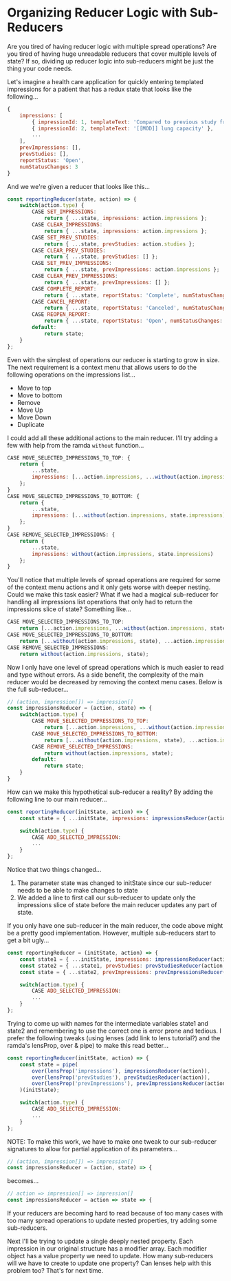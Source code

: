 # Organizing Reducer Logic with Sub-Reducers

Are you tired of having reducer logic with multiple spread operations?  Are you tired of having huge unreadable reducers that cover multiple levels of state?  If so, dividing up reducer logic into sub-reducers might be just the thing your code needs.  

Let's imagine a health care application for quickly entering templated impressions for a patient that has a redux state that looks like the following...  

```js
{
    impressions: [
        { impressionId: 1, templateText: 'Compared to previous study from [[MOD]], patient shows [[MOD]] improvement' },
        { impressionId: 2, templateText: '[[MOD]] lung capacity' },
        ...
    ],
    prevImpressions: [],
    prevStudies: [],
    reportStatus: 'Open',
    numStatusChanges: 3
}
```

And we we're given a reducer that looks like this...

```js
const reportingReducer(state, action) => {
    switch(action.type) {
        CASE SET_IMPRESSIONS:
            return { ...state, impressions: action.impressions };
        CASE CLEAR_IMPRESSIONS:
            return { ...state, impressions: action.impressions };
        CASE SET_PREV_STUDIES:
            return { ...state, prevStudies: action.studies };
        CASE CLEAR_PREV_STUDIES:
            return { ...state, prevStudies: [] };
        CASE SET_PREV_IMPRESSIONS:
            return { ...state, prevImpressions: action.impressions };
        CASE CLEAR_PREV_IMPRESSIONS:
            return { ...state, prevImpressions: [] };
        CASE COMPLETE_REPORT:
            return { ...state, reportStatus: 'Complete', numStatusChanges: state.numStatusChanges + 1 }
        CASE CANCEL_REPORT:
            return { ...state, reportStatus: 'Canceled', numStatusChanges: state.numStatusChanges + 1 }
        CASE REOPEN_REPORT:
            return { ...state, reportStatus: 'Open', numStatusChanges: state.numStatusChanges + 1 }
        default:
            return state;
    }
};
```

Even with the simplest of operations our reducer is starting to grow in size.  The next requirement is a context menu that allows users to do the following operations on the impressions list...

* Move to top
* Move to bottom
* Remove
* Move Up
* Move Down
* Duplicate

I could add all these additional actions to the main reducer.  I'll try adding a few with help from the ramda `without` function...

```js
CASE MOVE_SELECTED_IMPRESSIONS_TO_TOP: {
    return { 
        ...state, 
        impressions: [...action.impressions, ...without(action.impressions, state.impressions)] 
    };
}
CASE MOVE_SELECTED_IMPRESSIONS_TO_BOTTOM: {
    return { 
        ...state, 
        impressions: [...without(action.impressions, state.impressions), ...action.impressions] 
    };
}
CASE REMOVE_SELECTED_IMPRESSIONS: {
    return { 
        ...state, 
        impressions: without(action.impressions, state.impressions) 
    };
}
```

You'll notice that multiple levels of spread operations are required for some of the context menu actions and it only gets worse with deeper nesting.  Could we make this task easier?  What if we had a magical sub-reducer for handling all impressions list operations that only had to return the impressions slice of state?  Something like...

```js
CASE MOVE_SELECTED_IMPRESSIONS_TO_TOP: 
    return [...action.impressions, ...without(action.impressions, state)];
CASE MOVE_SELECTED_IMPRESSIONS_TO_BOTTOM: 
    return [...without(action.impressions, state), ...action.impressions];
CASE REMOVE_SELECTED_IMPRESSIONS: 
    return without(action.impressions, state);
```

Now I only have one level of spread operations which is much easier to read and type without errors.  As a side benefit, the complexity of the main reducer would be decreased by removing the context menu cases.  Below is the full sub-reducer...

```js
// (action, impression[]) => impression[]
const impressionsReducer = (action, state) => {
    switch(action.type) {
        CASE MOVE_SELECTED_IMPRESSIONS_TO_TOP: 
            return [...action.impressions, ...without(action.impressions, state)];
        CASE MOVE_SELECTED_IMPRESSIONS_TO_BOTTOM: 
            return [...without(action.impressions, state), ...action.impressions];
        CASE REMOVE_SELECTED_IMPRESSIONS: 
            return without(action.impressions, state);
        default:
            return state;
    }
}
```

How can we make this hypothetical sub-reducer a reality?  By adding the following line to our main reducer...

```js
const reportingReducer(initState, action) => {
    const state = { ...initState, impressions: impressionsReducer(action, initState.impressions) }

    switch(action.type) {
        CASE ADD_SELECTED_IMPRESSION:
        ...
    }
};
```

Notice that two things changed...
1) The parameter state was changed to initState since our sub-reducer needs to be able to make changes to state
2) We added a line to first call our sub-reducer to update only the impressions slice of state before the main reducer updates any part of state.

If you only have one sub-reducer in the main reducer, the code above might be a pretty good implementation.  However, multiple sub-reducers start to get a bit ugly...

```js
const reportingReducer = (initState, action) => {
    const state1 = { ...initState, impressions: impressionsReducer(action, initState.impressions) }
    const state2 = { ...state1, prevStudies: prevStudiesReducer(action, state1.prevStudies) }
    const state = { ...state2, prevImpressions: prevImpressionsReducer(action, state2.prevImpressions) }

    switch(action.type) {
        CASE ADD_SELECTED_IMPRESSION:
        ...
    }
};
```

Trying to come up with names for the intermediate variables state1 and state2 and remembering to use the correct one is error prone and tedious.  I prefer the following tweaks (using lenses (add link to lens tutorial?) and the ramda's lensProp, over & pipe) to make this read better...

```js
const reportingReducer(initState, action) => {
    const state = pipe(
        over(lensProp('impressions'), impressionsReducer(action)),
        over(lensProp('prevStudies'), prevStudiesReducer(action)),
        over(lensProp('prevImpressions'), prevImpressionsReducer(action)),
    )(initState);

    switch(action.type) {
        CASE ADD_SELECTED_IMPRESSION:
        ...
    }
};
```

NOTE: To make this work, we have to make one tweak to our sub-reducer signatures to allow for partial application of its parameters...

```js
// (action, impression[]) => impression[]
const impressionsReducer = (action, state) => {
```    

becomes...

```js
// action => impression[] => impression[]
const impressionsReducer = action => state => {
```    

If your reducers are becoming hard to read because of too many cases with too many spread operations to update nested properties, try adding some sub-reducers.

Next I'll be trying to update a single deeply nested property.  Each impression in our original structure has a modifier array.  Each modifier object has a value property we need to update.  How many sub-reducers will we have to create to update one property?  Can lenses help with this problem too?  That's for next time.
